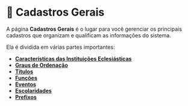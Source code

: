 # 📌 Cadastros Gerais

A página **Cadastros Gerais** é o lugar para você gerenciar os principais cadastros que organizam e qualificam as informações do sistema.

Ela é dividida em várias partes importantes:

- [**Características das Instituições Eclesiásticas**](6.4%20caracteristicas-das-instituicoes-eclesiasticas.md)  
- [**Graus de Ordenação**](6.5%20graus-de-ordenacao.md)  
- [**Títulos**](6.7%20titulos.md)  
- [**Funções**](6.8%20funcoes.md)  
- [**Eventos**](6.9%20eventos.md)  
- [**Escolaridades**](6.10%20escolaridades.md)  
- [**Prefixos**](6.11%20prefixos.md)